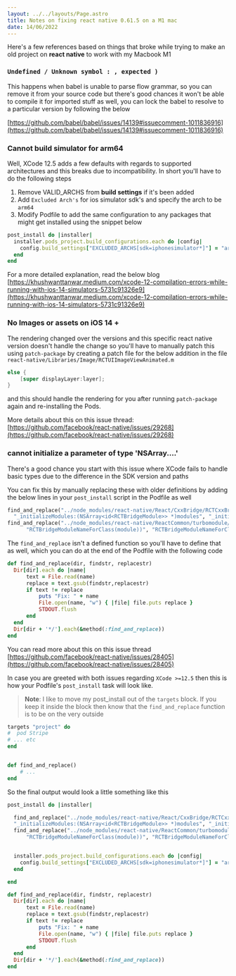 ```yaml
---
layout: ../../layouts/Page.astro
title: Notes on fixing react native 0.61.5 on a M1 mac
date: 14/06/2022
---
```


Here's a few references based on things that broke while trying to make an old
project on **react native** to work with my Macbook M1

### `Undefined / Unknown symbol : , expected )`

This happens when babel is unable to parse flow grammar, so you can remove it
from your source code but there's good chances it won't be able to compile it
for imported stuff as well, you can lock the babel to resolve to a particular
version by following the below

[https://github.com/babel/babel/issues/14139#issuecomment-1011836916](https://github.com/babel/babel/issues/14139#issuecomment-1011836916)

### Cannot build simulator for arm64

Well, XCode 12.5 adds a few defaults with regards to supported architectures and
this breaks due to incompatibility. In short you'll have to do the following
steps

1. Remove VALID_ARCHS from **build settings** if it's been added
2. Add `Excluded Arch's` for ios simulator sdk's and specify the arch to be
   `arm64`
3. Modify Podfile to add the same configuration to any packages that might get
   installed using the snippet below

```ruby
post_install do |installer|
  installer.pods_project.build_configurations.each do |config|
    config.build_settings["EXCLUDED_ARCHS[sdk=iphonesimulator*]"] = "arm64"
  end
end
```

For a more detailed explanation, read the below blog
[https://khushwanttanwar.medium.com/xcode-12-compilation-errors-while-running-with-ios-14-simulators-5731c91326e9](https://khushwanttanwar.medium.com/xcode-12-compilation-errors-while-running-with-ios-14-simulators-5731c91326e9)

### No Images or assets on iOS 14 +

The rendering changed over the versions and this specific react native version
doesn't handle the change so you'll have to manually patch this using
`patch-package` by creating a patch file for the below addition in the file
`react-native/Libraries/Image/RCTUIImageViewAnimated.m`

```objective-c
else {
    [super displayLayer:layer];
}
```

and this should handle the rendering for you after running `patch-package` again
and re-installing the Pods.

More details about this on this issue thread:
[https://github.com/facebook/react-native/issues/29268](https://github.com/facebook/react-native/issues/29268)

### cannot initialize a parameter of type 'NSArray....'

There's a good chance you start with this issue where XCode fails to handle
basic types due to the difference in the SDK version and paths

You can fix this by manually replacing these with older definitions by adding
the below lines in your `post_install` script in the Podfile as well

```ruby
find_and_replace("../node_modules/react-native/React/CxxBridge/RCTCxxBridge.mm",
  "_initializeModules:(NSArray<id<RCTBridgeModule>> *)modules", "_initializeModules:(NSArray<Class> *)modules")
find_and_replace("../node_modules/react-native/ReactCommon/turbomodule/core/platform/ios/RCTTurboModuleManager.mm",
      "RCTBridgeModuleNameForClass(module))", "RCTBridgeModuleNameForClass(Class(module)))")
```

The `find_and_replace` isn't a defined function so you'll have to define that as
well, which you can do at the end of the Podfile with the following code

```ruby
def find_and_replace(dir, findstr, replacestr)
  Dir[dir].each do |name|
      text = File.read(name)
      replace = text.gsub(findstr,replacestr)
      if text != replace
          puts "Fix: " + name
          File.open(name, "w") { |file| file.puts replace }
          STDOUT.flush
      end
  end
  Dir[dir + '*/'].each(&method(:find_and_replace))
end
```

You can read more about this on this issue thread
[https://github.com/facebook/react-native/issues/28405](https://github.com/facebook/react-native/issues/28405)

In case you are greeted with both issues regarding `XCode >=12.5` then this is
how your Podfile's `post_install` task will look like.

> **Note**: I like to move my post_install out of the `targets` block. If you
> keep it inside the block then know that the `find_and_replace` function is to
> be on the very outside

```ruby
targets "project" do
#  pod Stripe
# ... etc
end


def find_and_replace()
    # ...
end
```

So the final output would look a little something like this

```ruby
post_install do |installer|

  find_and_replace("../node_modules/react-native/React/CxxBridge/RCTCxxBridge.mm",
  "_initializeModules:(NSArray<id<RCTBridgeModule>> *)modules", "_initializeModules:(NSArray<Class> *)modules")
  find_and_replace("../node_modules/react-native/ReactCommon/turbomodule/core/platform/ios/RCTTurboModuleManager.mm",
      "RCTBridgeModuleNameForClass(module))", "RCTBridgeModuleNameForClass(Class(module)))")


  installer.pods_project.build_configurations.each do |config|
    config.build_settings["EXCLUDED_ARCHS[sdk=iphonesimulator*]"] = "arm64"
  end

end

def find_and_replace(dir, findstr, replacestr)
  Dir[dir].each do |name|
      text = File.read(name)
      replace = text.gsub(findstr,replacestr)
      if text != replace
          puts "Fix: " + name
          File.open(name, "w") { |file| file.puts replace }
          STDOUT.flush
      end
  end
  Dir[dir + '*/'].each(&method(:find_and_replace))
end
```
